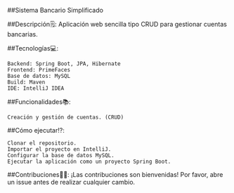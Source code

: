 ##Sistema Bancario Simplificado

##Descripción🗒️:
Aplicación web sencilla tipo CRUD para gestionar cuentas bancarias.

##Tecnologías💻:

    Backend: Spring Boot, JPA, Hibernate
    Frontend: PrimeFaces
    Base de datos: MySQL
    Build: Maven
    IDE: IntelliJ IDEA

##Funcionalidades📚:

    Creación y gestión de cuentas. (CRUD)

##Cómo ejecutar⁉️:

    Clonar el repositorio.
    Importar el proyecto en IntelliJ.
    Configurar la base de datos MySQL.
    Ejecutar la aplicación como un proyecto Spring Boot.

##Contribuciones🙏🏻:
¡Las contribuciones son bienvenidas! Por favor, abre un issue antes de realizar cualquier cambio.
